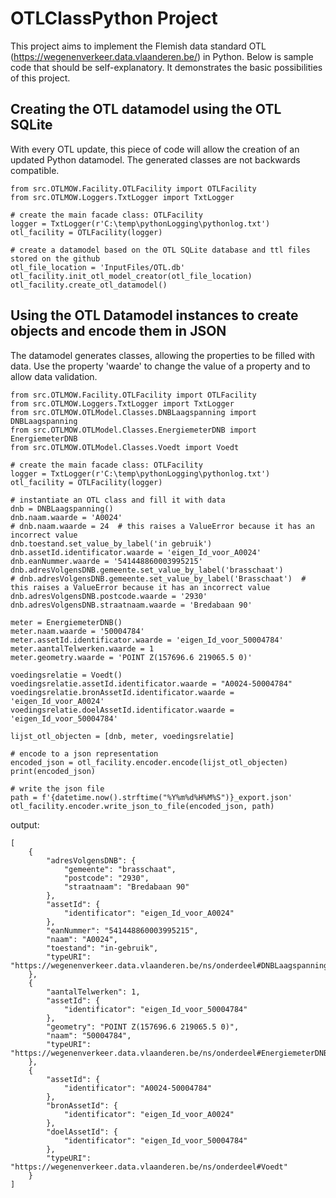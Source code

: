 # OTLClassPython Project 
This project aims to implement the Flemish data standard OTL (https://wegenenverkeer.data.vlaanderen.be/) in Python.
Below is sample code that should be self-explanatory. It demonstrates the basic possibilities of this project.

## Creating the OTL datamodel using the OTL SQLite
With every OTL update, this piece of code will allow the creation of an updated Python datamodel. The generated classes are not backwards compatible.
```  
from src.OTLMOW.Facility.OTLFacility import OTLFacility
from src.OTLMOW.Loggers.TxtLogger import TxtLogger

# create the main facade class: OTLFacility
logger = TxtLogger(r'C:\temp\pythonLogging\pythonlog.txt')
otl_facility = OTLFacility(logger)

# create a datamodel based on the OTL SQLite database and ttl files stored on the github
otl_file_location = 'InputFiles/OTL.db'
otl_facility.init_otl_model_creator(otl_file_location)
otl_facility.create_otl_datamodel()
```
## Using the OTL Datamodel instances to create objects and encode them in JSON
The datamodel generates classes, allowing the properties to be filled with data.
Use the property 'waarde' to change the value of a property and to allow data validation.
```  
from src.OTLMOW.Facility.OTLFacility import OTLFacility
from src.OTLMOW.Loggers.TxtLogger import TxtLogger
from src.OTLMOW.OTLModel.Classes.DNBLaagspanning import DNBLaagspanning
from src.OTLMOW.OTLModel.Classes.EnergiemeterDNB import EnergiemeterDNB
from src.OTLMOW.OTLModel.Classes.Voedt import Voedt

# create the main facade class: OTLFacility
logger = TxtLogger(r'C:\temp\pythonLogging\pythonlog.txt')
otl_facility = OTLFacility(logger)

# instantiate an OTL class and fill it with data
dnb = DNBLaagspanning()
dnb.naam.waarde = 'A0024'
# dnb.naam.waarde = 24  # this raises a ValueError because it has an incorrect value
dnb.toestand.set_value_by_label('in gebruik')
dnb.assetId.identificator.waarde = 'eigen_Id_voor_A0024'
dnb.eanNummer.waarde = '541448860003995215'
dnb.adresVolgensDNB.gemeente.set_value_by_label('brasschaat')
# dnb.adresVolgensDNB.gemeente.set_value_by_label('Brasschaat')  # this raises a ValueError because it has an incorrect value
dnb.adresVolgensDNB.postcode.waarde = '2930'
dnb.adresVolgensDNB.straatnaam.waarde = 'Bredabaan 90'

meter = EnergiemeterDNB()
meter.naam.waarde = '50004784'
meter.assetId.identificator.waarde = 'eigen_Id_voor_50004784'
meter.aantalTelwerken.waarde = 1
meter.geometry.waarde = 'POINT Z(157696.6 219065.5 0)'

voedingsrelatie = Voedt()
voedingsrelatie.assetId.identificator.waarde = "A0024-50004784"
voedingsrelatie.bronAssetId.identificator.waarde = 'eigen_Id_voor_A0024'
voedingsrelatie.doelAssetId.identificator.waarde = 'eigen_Id_voor_50004784'

lijst_otl_objecten = [dnb, meter, voedingsrelatie]

# encode to a json representation
encoded_json = otl_facility.encoder.encode(lijst_otl_objecten)
print(encoded_json)

# write the json file
path = f'{datetime.now().strftime("%Y%m%d%H%M%S")}_export.json'
otl_facility.encoder.write_json_to_file(encoded_json, path)
```
output:
```
[
    {
        "adresVolgensDNB": {
            "gemeente": "brasschaat",
            "postcode": "2930",
            "straatnaam": "Bredabaan 90"
        },
        "assetId": {
            "identificator": "eigen_Id_voor_A0024"
        },
        "eanNummer": "541448860003995215",
        "naam": "A0024",
        "toestand": "in-gebruik",
        "typeURI": "https://wegenenverkeer.data.vlaanderen.be/ns/onderdeel#DNBLaagspanning"
    },
    {
        "aantalTelwerken": 1,
        "assetId": {
            "identificator": "eigen_Id_voor_50004784"
        },
        "geometry": "POINT Z(157696.6 219065.5 0)",
        "naam": "50004784",
        "typeURI": "https://wegenenverkeer.data.vlaanderen.be/ns/onderdeel#EnergiemeterDNB"
    },
    {
        "assetId": {
            "identificator": "A0024-50004784"
        },
        "bronAssetId": {
            "identificator": "eigen_Id_voor_A0024"
        },
        "doelAssetId": {
            "identificator": "eigen_Id_voor_50004784"
        },
        "typeURI": "https://wegenenverkeer.data.vlaanderen.be/ns/onderdeel#Voedt"
    }
]
```

